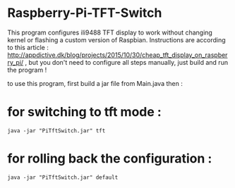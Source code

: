 # Raspberry-Pi-TFT-Switch
This program configures ili9488 TFT display to work without changing kernel or flashing a custom version of Raspbian.
Instructions are according to this article : http://appdictive.dk/blog/projects/2015/10/30/cheap_tft_display_on_raspberry_pi/ , but you don't need to configure all steps manually, just build and run the program !

to use this program, first build a jar file from Main.java then :

# for switching to tft mode :
```
java -jar "PiTftSwitch.jar" tft
```


# for rolling back the configuration :
```
java -jar "PiTftSwitch.jar" default
```
